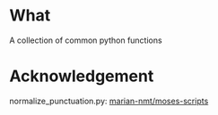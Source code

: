 # What
A collection of common python functions

# Acknowledgement
normalize_punctuation.py: [marian-nmt/moses-scripts](https://github.com/marian-nmt/moses-scripts/blob/master/scripts/tokenizer/normalize-punctuation.perl)
